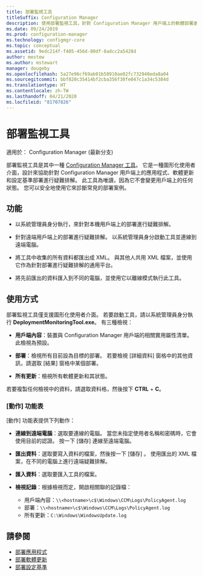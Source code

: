 ```yaml
---
title: 部署監視工具
titleSuffix: Configuration Manager
description: 使用部署監視工具，針對 Configuration Manager 用戶端上的軟體部署進行疑難排解。
ms.date: 09/24/2019
ms.prod: configuration-manager
ms.technology: configmgr-core
ms.topic: conceptual
ms.assetid: 9edc214f-f405-456d-80df-8adcc2a5428d
author: mestew
ms.author: mstewart
manager: dougeby
ms.openlocfilehash: 5a27e96cf69ab01b58910ae02fc732940eda8a04
ms.sourcegitcommit: bbf820c35414bf2cba356f30fe047c1a34c5384d
ms.translationtype: HT
ms.contentlocale: zh-TW
ms.lasthandoff: 04/21/2020
ms.locfileid: "81707826"
---
```

# <a name="deployment-monitoring-tool"></a>部署監視工具

適用於：  Configuration Manager (最新分支)

部署監視工具是其中一種 [Configuration Manager 工具](tools.md)。 它是一種圖形化使用者介面，設計來協助針對 Configuration Manager 用戶端上的應用程式、軟體更新和設定基準部署進行疑難排解。 此工具為唯讀，因為它不會變更用戶端上的任何狀態。 您可以安全地使用它來診斷常見的部署案例。


## <a name="features"></a>功能

- 以系統管理員身分執行，來針對本機用戶端上的部署進行疑難排解。  

- 針對遠端用戶端上的部署進行疑難排解。 以系統管理員身分啟動工具並連線到遠端電腦。  

- 將工具中收集的所有資料都匯出成 XML。 與其他人共用 XML 檔案，並使用它作為針對部署進行疑難排解的通用平台。  

- 將先前匯出的資料匯入到不同的電腦，並使用它以離線模式執行此工具。   


## <a name="usage"></a>使用方式

部署監視工具僅支援圖形化使用者介面。 若要啟動工具，請以系統管理員身分執行 **DeploymentMonitoringTool.exe**。 有三種檢視：  

- **用戶端內容**：裝置與 Configuration Manager 用戶端的相關實用屬性清單。 此檢視為預設。   

- **部署**：檢視所有目前設為目標的部署。 若要檢視 [詳細資料] 窗格中的其他資訊，請選取 [結果] 窗格中某個部署。  

- **所有更新**：檢視所有軟體更新和其狀態。  

若要複製任何檢視中的資料，請選取資料格，然後按下 **CTRL** + **C**。


### <a name="actions-menu"></a>[動作] 功能表

[動作]  功能表提供下列動作：  

- **連線到遠端電腦**：選取要連線的電腦。 當您未指定使用者名稱和密碼時，它會使用目前的認證。 按一下 [儲存]  連線至遠端電腦。  

- **匯出資料**：選取要寫入資料的檔案，然後按一下 [儲存]  。 使用匯出的 XML 檔案，在不同的電腦上進行遠端疑難排解。  

- **匯入資料**：選取要匯入工具的檔案。  

- **檢視記錄**：根據檢視而定，開啟相關聯的記錄檔：  
    - 用戶端內容：`\\<hostname>\c$\Windows\CCM\Logs\PolicyAgent.log`
    - 部署：`\\<hostname>\c$\Windows\CCM\Logs\PolicyAgent.log`
    - 所有更新：`C:\Windows\WindowsUpdate.log`



## <a name="see-also"></a>請參閱

- [部署應用程式](../../apps/deploy-use/deploy-applications.md)
- [部署軟體更新](../../sum/deploy-use/deploy-software-updates.md)
- [部署設定基準](../../compliance/deploy-use/deploy-configuration-baselines.md)
